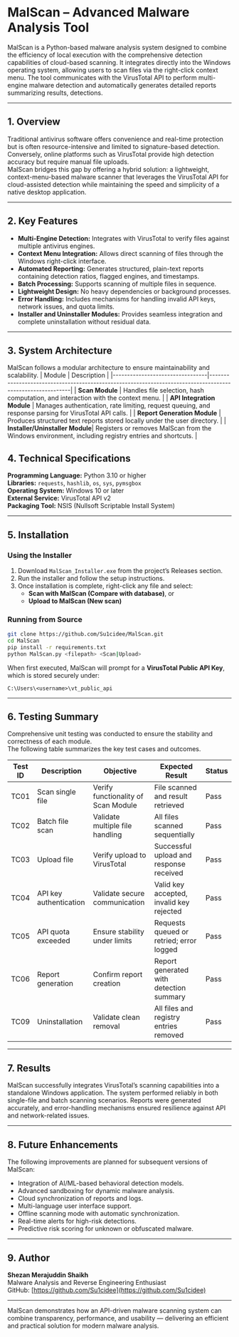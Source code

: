 # MalScan – Advanced Malware Analysis Tool

MalScan is a Python-based malware analysis system designed to combine the efficiency of local execution with the comprehensive detection capabilities of cloud-based scanning. It integrates directly into the Windows operating system, allowing users to scan files via the right-click context menu. The tool communicates with the VirusTotal API to perform multi-engine malware detection and automatically generates detailed reports summarizing results, detections.

---

## 1. Overview

Traditional antivirus software offers convenience and real-time protection but is often resource-intensive and limited to signature-based detection. Conversely, online platforms such as VirusTotal provide high detection accuracy but require manual file uploads.  
MalScan bridges this gap by offering a hybrid solution: a lightweight, context-menu-based malware scanner that leverages the VirusTotal API for cloud-assisted detection while maintaining the speed and simplicity of a native desktop application.

---

## 2. Key Features

- **Multi-Engine Detection:** Integrates with VirusTotal to verify files against multiple antivirus engines.  
- **Context Menu Integration:** Allows direct scanning of files through the Windows right-click interface.  
- **Automated Reporting:** Generates structured, plain-text reports containing detection ratios, flagged engines, and timestamps.  
- **Batch Processing:** Supports scanning of multiple files in sequence.  
- **Lightweight Design:** No heavy dependencies or background processes.  
- **Error Handling:** Includes mechanisms for handling invalid API keys, network issues, and quota limits.  
- **Installer and Uninstaller Modules:** Provides seamless integration and complete uninstallation without residual data.  

---

## 3. System Architecture

MalScan follows a modular architecture to ensure maintainability and scalability.
| Module                          | Description                                                                                               |
|---------------------------------|-----------------------------------------------------------------------------------------------------------|
| **Scan Module**                 | Handles file selection, hash computation, and interaction with the context menu.                          |
| **API Integration Module**      | Manages authentication, rate limiting, request queuing, and response parsing for VirusTotal API calls.    |
| **Report Generation Module**    | Produces structured text reports stored locally under the user directory.                                 |
| **Installer/Uninstaller Module**| Registers or removes MalScan from the Windows environment, including registry entries and shortcuts.      |

## 4. Technical Specifications

**Programming Language:** Python 3.10 or higher  
**Libraries:** `requests`, `hashlib`, `os`, `sys`, `pymsgbox`  
**Operating System:** Windows 10 or later  
**External Service:** VirusTotal API v2  
**Packaging Tool:** NSIS (Nullsoft Scriptable Install System)  

---

## 5. Installation

### Using the Installer
1. Download `MalScan_Installer.exe` from the project’s Releases section.  
2. Run the installer and follow the setup instructions.  
3. Once installation is complete, right-click any file and select:  
   - **Scan with MalScan (Compare with database)**, or  
   - **Upload to MalScan (New scan)**  

### Running from Source
```bash
git clone https://github.com/Su1cidee/MalScan.git
cd MalScan
pip install -r requirements.txt
python MalScan.py <filepath> <Scan|Upload>
```
When first executed, MalScan will prompt for a **VirusTotal Public API Key**, which is stored securely under:
```
C:\Users\<username>\vt_public_api
```

---

## 6. Testing Summary

Comprehensive unit testing was conducted to ensure the stability and correctness of each module.  
The following table summarizes the key test cases and outcomes.

| Test ID | Description | Objective | Expected Result | Status |
|----------|--------------|------------|----------------|--------|
| TC01     | Scan single file    | Verify functionality of Scan Module | File scanned and result retrieved | Pass |
| TC02     | Batch file scan     | Validate multiple file handling | All files scanned sequentially | Pass |
| TC03     | Upload file            | Verify upload to VirusTotal | Successful upload and response received | Pass |
| TC04     | API key authentication | Validate secure communication | Valid key accepted, invalid key rejected | Pass |
| TC05     | API quota exceeded     | Ensure stability under limits | Requests queued or retried; error logged | Pass |
| TC06     | Report generation | Confirm report creation | Report generated with detection summary | Pass |
| TC09     | Uninstallation | Validate clean removal | All files and registry entries removed | Pass |

---

## 7. Results

MalScan successfully integrates VirusTotal’s scanning capabilities into a standalone Windows application. The system performed reliably in both single-file and batch scanning scenarios. Reports were generated accurately, and error-handling mechanisms ensured resilience against API and network-related issues.

---

## 8. Future Enhancements

The following improvements are planned for subsequent versions of MalScan:

- Integration of AI/ML-based behavioral detection models.
- Advanced sandboxing for dynamic malware analysis.
- Cloud synchronization of reports and logs.
- Multi-language user interface support.
- Offline scanning mode with automatic synchronization.
- Real-time alerts for high-risk detections.
- Predictive risk scoring for unknown or obfuscated malware.

---

## 9. Author

**Shezan Merajuddin Shaikh**  
Malware Analysis and Reverse Engineering Enthusiast  
GitHub: [https://github.com/Su1cidee](https://github.com/Su1cidee)

---

MalScan demonstrates how an API-driven malware scanning system can combine transparency, performance, and usability — delivering an efficient and practical solution for modern malware analysis.

